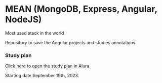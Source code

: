 # MEAN (MongoDB, Express, Angular, NodeJS)

Most used stack in the world

Repository to save the Angular projects and studies annotations

### Study plan

[Click here to open the study plan in Alura](https://cursos.alura.com.br/mean-mongodb-express-angular-e-node-js-eduardof1-1694568815591-p655662)

Starting date September 19th, 2023.
